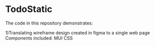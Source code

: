 # TodoStatic
The code in this repository demonstrates:

1)Translating wireframe design created in figma to a single web page <br>
Components included: MUI CSS
